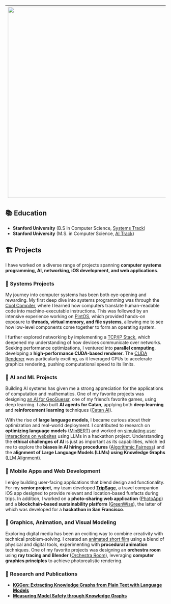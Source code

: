 | <img src="https://github.com/user-attachments/assets/e9e5853b-4a11-4627-8f76-e925bc1644f9" width="600"> | Hello, my name is Proud Mpala. <br> I am a MS in Computer Science student at Stanford University, specializing in Compilers and AI. My academic journey is driven by a deep interest in computer systems and machine learning. | 
|--------------------------------|--------------------------------|

## 📚 Education  
- **Stanford University** (B.S in Computer Science, [Systems Track](https://www.cs.stanford.edu/bachelors-compsci-tracks-overview))
- **Stanford University** (M.S. in Computer Science, [AI Track](https://www.cs.stanford.edu/masters-specializations/ms-program-sheets))  

## 🏗️ Projects  
I have worked on a diverse range of projects spanning **computer systems programming, AI, networking, iOS development, and web applications**.

### 🔧 Systems Projects  
My journey into computer systems has been both eye-opening and rewarding. My first deep dive into systems programming was through the [Cool Compiler](projects/cool-compiler.md), where I learned how computers translate human-readable code into machine-executable instructions. This was followed by an intensive experience working on [PintOS](projects/pintos.md), which provided hands-on exposure to **threads, virtual memory, and file systems**, allowing me to see how low-level components come together to form an operating system. 

I further explored networking by implementing a [TCP/IP Stack](projects/tcpip.md), which deepened my understanding of how devices communicate over networks. Seeking performance optimizations, I ventured into **parallel computing**, developing a **high-performance CUDA-based renderer**. The [CUDA Renderer](https://github.com/stanford-cs149/asst3) was particularly exciting, as it leveraged GPUs to accelerate graphics rendering, pushing computational speed to its limits.

### 🤖 AI and ML Projects  
Building AI systems has given me a strong appreciation for the applications of computation and mathematics. One of my favorite projects was designing [an AI for GeoGuessr](projects/geoguessrai.md), one of my friend’s favorite games, using deep learning. I also built **AI agents for Catan**, applying both **deep learning** and **reinforcement learning** techniques ([Catan AI](https://github.com/Proud19/catan238)).

With the rise of **large language models**, I became curious about their optimization and real-world deployment. I contributed to research on **optimizing language models** ([MinBERT](https://web.stanford.edu/class/cs224n/project/default-final-project-handout-minbert-spr2024-updated.pdf)) and worked on [simulating user interactions on websites](https://github.com/Proud19/codeXwebagent) using LLMs in a hackathon project. Understanding the **ethical challenges of AI** is just as important as its capabilities, which led me to explore the **biases in AI hiring procedures** ([Algorithmic Fairness](projects/algorithmicfairness.md)) and the **alignment of Large Language Models (LLMs) using Knowledge Graphs** ([LLM Alignment](https://medium.com/@belindamo/measuring-model-safety-through-knowledge-graphs-dcf95886404b)).

### 📱 Mobile Apps and Web Development  
I enjoy building user-facing applications that blend design and functionality. For my **senior project**, my team developed **[TripSage](https://github.com/Proud19/tripsage)**, a travel companion iOS app designed to provide relevant and location-based funfacts during trips. In addition, I worked on a **photo-sharing web application** ([PhotoApp](photoapp.md)) and a **blockchain-based sustainability platform** ([GreenWise](https://github.com/ashwinirao1/greenwise)), the latter of which was developed for a **hackathon in San Francisco**.

### 🎨 Graphics, Animation, and Visual Modeling  
Exploring digital media has been an exciting way to combine creativity with technical problem-solving. I created an [animated short film](https://drive.google.com/file/d/1Qbqx57TH90jl7y9daVzISqzLC4NQjGDE/view?usp=sharing) using a blend of physical and digital tools, experimenting with **procedural animation** techniques. One of my favorite projects was designing an **orchestra room** using **ray tracing and Blender** ([Orchestra Room](projects/graphics.md)), leveraging **computer graphics principles** to achieve photorealistic rendering.

### 🔬 Research and Publications  
- **[KGGen: Extracting Knowledge Graphs from Plain Text with Language Models](https://arxiv.org/abs/2502.09956)**
- **[Measuring Model Safety through Knowledge Graphs](https://medium.com/@belindamo/measuring-model-safety-through-knowledge-graphs-dcf95886404b)**

